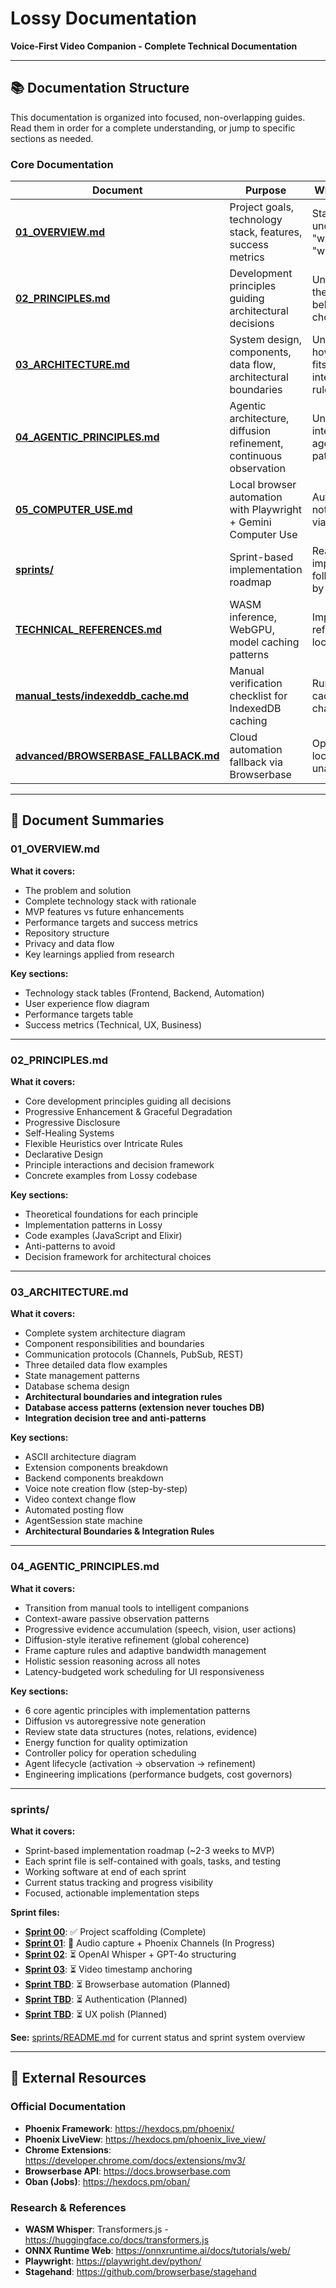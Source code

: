 # Lossy Documentation

**Voice-First Video Companion - Complete Technical Documentation**

---

## 📚 Documentation Structure

This documentation is organized into focused, non-overlapping guides. Read them in order for a complete understanding, or jump to specific sections as needed.

### Core Documentation

| Document | Purpose | When to Read |
|----------|---------|--------------|
| **[01_OVERVIEW.md](./01_OVERVIEW.md)** | Project goals, technology stack, features, success metrics | Start here - understand the "what" and "why" |
| **[02_PRINCIPLES.md](./02_PRINCIPLES.md)** | Development principles guiding architectural decisions | Understand the "why" behind design choices |
| **[03_ARCHITECTURE.md](./03_ARCHITECTURE.md)** | System design, components, data flow, architectural boundaries | Understand how everything fits together + integration rules |
| **[04_AGENTIC_PRINCIPLES.md](./04_AGENTIC_PRINCIPLES.md)** | Agentic architecture, diffusion refinement, continuous observation | Understand intelligent agent behavior patterns |
| **[05_COMPUTER_USE.md](./05_COMPUTER_USE.md)** | Local browser automation with Playwright + Gemini Computer Use | Automated note posting via local agent |
| **[sprints/](./sprints/)** | Sprint-based implementation roadmap | Ready to implement - follow sprint-by-sprint |
| **[TECHNICAL_REFERENCES.md](./TECHNICAL_REFERENCES.md)** | WASM inference, WebGPU, model caching patterns | Implementation references for local ML |
| **[manual_tests/indexeddb_cache.md](./manual_tests/indexeddb_cache.md)** | Manual verification checklist for IndexedDB caching | Run after cache-related changes |
| **[advanced/BROWSERBASE_FALLBACK.md](./advanced/BROWSERBASE_FALLBACK.md)** | Cloud automation fallback via Browserbase | Optional when local agent unavailable |

---

## 📖 Document Summaries

### 01_OVERVIEW.md
**What it covers:**
- The problem and solution
- Complete technology stack with rationale
- MVP features vs future enhancements
- Performance targets and success metrics
- Repository structure
- Privacy and data flow
- Key learnings applied from research

**Key sections:**
- Technology stack tables (Frontend, Backend, Automation)
- User experience flow diagram
- Performance targets table
- Success metrics (Technical, UX, Business)

---

### 02_PRINCIPLES.md
**What it covers:**
- Core development principles guiding all decisions
- Progressive Enhancement & Graceful Degradation
- Progressive Disclosure
- Self-Healing Systems
- Flexible Heuristics over Intricate Rules
- Declarative Design
- Principle interactions and decision framework
- Concrete examples from Lossy codebase

**Key sections:**
- Theoretical foundations for each principle
- Implementation patterns in Lossy
- Code examples (JavaScript and Elixir)
- Anti-patterns to avoid
- Decision framework for architectural choices

---

### 03_ARCHITECTURE.md
**What it covers:**
- Complete system architecture diagram
- Component responsibilities and boundaries
- Communication protocols (Channels, PubSub, REST)
- Three detailed data flow examples
- State management patterns
- Database schema design
- **Architectural boundaries and integration rules**
- **Database access patterns (extension never touches DB)**
- **Integration decision tree and anti-patterns**

**Key sections:**
- ASCII architecture diagram
- Extension components breakdown
- Backend components breakdown
- Voice note creation flow (step-by-step)
- Video context change flow
- Automated posting flow
- AgentSession state machine
- **Architectural Boundaries & Integration Rules**

---

### 04_AGENTIC_PRINCIPLES.md
**What it covers:**
- Transition from manual tools to intelligent companions
- Context-aware passive observation patterns
- Progressive evidence accumulation (speech, vision, user actions)
- Diffusion-style iterative refinement (global coherence)
- Frame capture rules and adaptive bandwidth management
- Holistic session reasoning across all notes
- Latency-budgeted work scheduling for UI responsiveness

**Key sections:**
- 6 core agentic principles with implementation patterns
- Diffusion vs autoregressive note generation
- Review state data structures (notes, relations, evidence)
- Energy function for quality optimization
- Controller policy for operation scheduling
- Agent lifecycle (activation → observation → refinement)
- Engineering implications (performance budgets, cost governors)

---

### sprints/
**What it covers:**
- Sprint-based implementation roadmap (~2-3 weeks to MVP)
- Each sprint file is self-contained with goals, tasks, and testing
- Working software at end of each sprint
- Current status tracking and progress visibility
- Focused, actionable implementation steps

**Sprint files:**
- **[Sprint 00](./sprints/SPRINT_00_scaffolding.md)**: ✅ Project scaffolding (Complete)
- **[Sprint 01](./sprints/SPRINT_01_audio_streaming.md)**: 🚧 Audio capture + Phoenix Channels (In Progress)
- **[Sprint 02](./sprints/SPRINT_02_transcription.md)**: ⏳ OpenAI Whisper + GPT-4o structuring
- **[Sprint 03](./sprints/SPRINT_03_video_integration.md)**: ⏳ Video timestamp anchoring
- **[Sprint TBD](./sprints/planned/SPRINT_TBD_auto_posting.md)**: ⏳ Browserbase automation (Planned)
- **[Sprint TBD](./sprints/planned/SPRINT_TBD_auth.md)**: ⏳ Authentication (Planned)
- **[Sprint TBD](./sprints/planned/SPRINT_TBD_polish.md)**: ⏳ UX polish (Planned)

**See:** [sprints/README.md](./sprints/README.md) for current status and sprint system overview

---


## 🔗 External Resources

### Official Documentation
- **Phoenix Framework**: https://hexdocs.pm/phoenix/
- **Phoenix LiveView**: https://hexdocs.pm/phoenix_live_view/
- **Chrome Extensions**: https://developer.chrome.com/docs/extensions/mv3/
- **Browserbase API**: https://docs.browserbase.com
- **Oban (Jobs)**: https://hexdocs.pm/oban/

### Research & References
- **WASM Whisper**: Transformers.js - https://huggingface.co/docs/transformers.js
- **ONNX Runtime Web**: https://onnxruntime.ai/docs/tutorials/web/
- **Playwright**: https://playwright.dev/python/
- **Stagehand**: https://github.com/browserbase/stagehand
